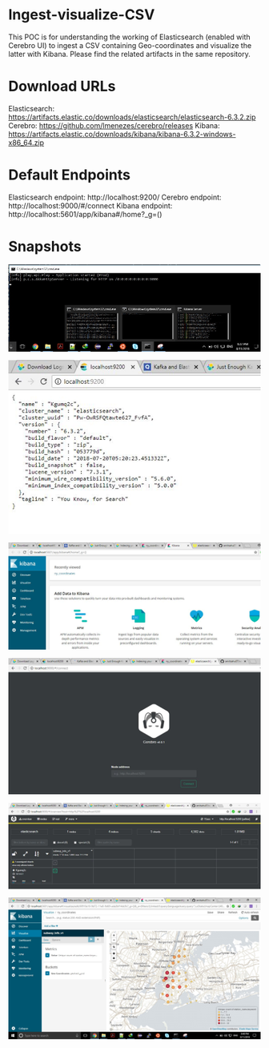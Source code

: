 # Ingest-visualize-CSV
This POC is for understanding the working of Elasticsearch (enabled with Cerebro UI) to ingest a CSV containing Geo-coordinates and visualize the latter with Kibana.
Please find the related artifacts in the same repository.

# Download URLs 
Elasticsearch: https://artifacts.elastic.co/downloads/elasticsearch/elasticsearch-6.3.2.zip
Cerebro: https://github.com/lmenezes/cerebro/releases
Kibana: https://artifacts.elastic.co/downloads/kibana/kibana-6.3.2-windows-x86_64.zip 

# Default Endpoints
Elasticsearch endpoint: http://localhost:9200/
Cerebro endpoint: http://localhost:9000/#/connect
Kibana endpoint: http://localhost:5601/app/kibana#/home?_g=()

# Snapshots
![Alt text](https://github.com/amitsahu07/Ingest-visualize-CSV/blob/master/Start-Elas-Cerebro-Kibana-CMD.jpg?raw=true "Title")

![Alt text](https://github.com/amitsahu07/Ingest-visualize-CSV/blob/master/elasticsearch-endpoint-out.JPG?raw=true "Title")

![Alt text](https://github.com/amitsahu07/Ingest-visualize-CSV/blob/master/Kibana-endpoint-out.JPG?raw=true "Title")

![Alt text](https://github.com/amitsahu07/Ingest-visualize-CSV/blob/master/cerebro-endpoint-out.JPG?raw=true "Title")

![Alt text](https://github.com/amitsahu07/Ingest-visualize-CSV/blob/master/cerebro-connect-elas.JPG?raw=true "Title")

![Alt text](https://github.com/amitsahu07/Ingest-visualize-CSV/blob/master/Final-coordinates-visualized-out.jpg?raw=true "Title")
